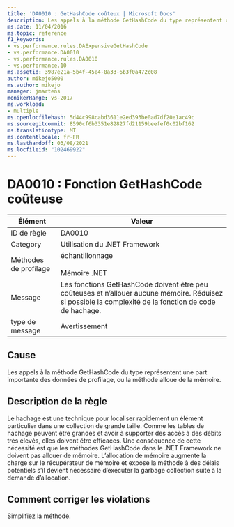 ```yaml
---
title: 'DA0010 : GetHashCode coûteux | Microsoft Docs'
description: Les appels à la méthode GetHashCode du type représentent une part importante des données de profilage, ou la méthode alloue de la mémoire.
ms.date: 11/04/2016
ms.topic: reference
f1_keywords:
- vs.performance.rules.DAExpensiveGetHashCode
- vs.performance.DA0010
- vs.performance.rules.DA0010
- vs.performance.10
ms.assetid: 3987e21a-5b4f-45e4-8a33-6b3f0a472c08
author: mikejo5000
ms.author: mikejo
manager: jmartens
monikerRange: vs-2017
ms.workload:
- multiple
ms.openlocfilehash: 5d44c998cabd3611e2ed393be0ad7df20e1ac49c
ms.sourcegitcommit: 8590cf6b3351e82827fd21159beefef0c02bf162
ms.translationtype: MT
ms.contentlocale: fr-FR
ms.lasthandoff: 03/08/2021
ms.locfileid: "102469922"
---
```

# <a name="da0010-expensive-gethashcode"></a>DA0010 : Fonction GetHashCode coûteuse

|Élément|Valeur|
|-|-|
|ID de règle|DA0010|
|Category|Utilisation du .NET Framework|
|Méthodes de profilage|échantillonnage<br /><br /> Mémoire .NET|
|Message|Les fonctions GetHashCode doivent être peu coûteuses et n’allouer aucune mémoire. Réduisez si possible la complexité de la fonction de code de hachage.|
|type de message|Avertissement|

## <a name="cause"></a>Cause
 Les appels à la méthode GetHashCode du type représentent une part importante des données de profilage, ou la méthode alloue de la mémoire.

## <a name="rule-description"></a>Description de la règle
 Le hachage est une technique pour localiser rapidement un élément particulier dans une collection de grande taille. Comme les tables de hachage peuvent être grandes et avoir à supporter des accès à des débits très élevés, elles doivent être efficaces. Une conséquence de cette nécessité est que les méthodes GetHashCode dans le .NET Framework ne doivent pas allouer de mémoire. L’allocation de mémoire augmente la charge sur le récupérateur de mémoire et expose la méthode à des délais potentiels s’il devient nécessaire d’exécuter la garbage collection suite à la demande d’allocation.

## <a name="how-to-fix-violations"></a>Comment corriger les violations
 Simplifiez la méthode.

